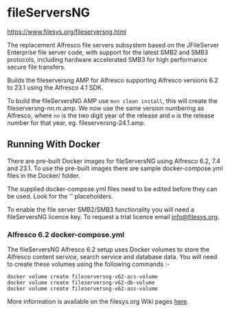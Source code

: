 # fileServersNG 

https://www.filesys.org/fileserversng.html

The replacement Alfresco file servers subsystem based on the JFileServer Enterprise file server code,
with support for the latest SMB2 and SMB3 protocols, including hardware accelerated SMB3 for high performance
secure file transfers.

Builds the fileserversng AMP for Alfresco supporting Alfresco versions 6.2 to 23.1 using the Alfresco 4.1 SDK.

To build the fileServersNG AMP use `mvn clean install`, this will create the fileserversng-nn.m.amp. We now use the same
version numbering as Alfresco, where `nn` is the two digit year of the release and `m` is the release number for that
year, eg. fileserversng-24.1.amp.

## Running With Docker
There are pre-built Docker images for fileServersNG using Alfresco 6.2, 7.4 and 23.1. To use the pre-built
images there are sample docker-compose.yml files in the Docker/ folder.

The supplied docker-compose.yml files need to be edited before they can be used. Look for the '<MAP-TO-A-LOCAL-FOLDER>'
placeholders.

To enable the file server SMB2/SMB3 functionality you will need a fileServersNG licence key. To request a trial licence
email info@filesys.org.

### Alfresco 6.2 docker-compose.yml
The fileServersNG Alfresco 6.2 setup uses Docker volumes to store the Alfresco content service, search service and 
database data. You will need to create these volumes using the following commands :-

    docker volume create fileserversng-v62-acs-volume
    docker volume create fileserversng-v62-db-volume
    docker volume create fileserversng-v62-ass-volume

More information is available on the filesys.org Wiki pages [here](http://www.filesys.org/wiki/index.php).
